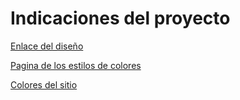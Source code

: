 # Indicaciones del proyecto

[Enlace del diseño](https://www.tldraw.com/r/KrjoTDaYuJNhUfRUx2bl5?v=-557,-632,2986,1429&p=EQUVk42ebc4Avi6xubjF-)

[Pagina de los estilos de colores](https://colorffy.com/dark-theme-generator)

[Colores del sitio](https://colorffy.com/palettes/KGUSYCrg849BwcEV9OKI)


